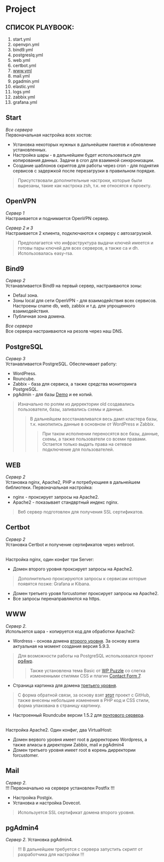 # Project

## СПИСОК PLAYBOOK:

1. start.yml
2. openvpn.yml
3. bind9.yml
4. postgreslq.yml
5. web.yml
6. certbot.yml
7. www.yml
8. mail.yml
9. pgadmin.yml
10. elastic.yml
11. logs.yml
12. zabbix.yml
13. grafana.yml

## Start

*Все сервера*
<br/> Первоначальная настройка всех хостов:
+ Установка некоторых нужных в дальнейшем пакетов и обновление установленных.
+ Настройка шары - в дальнейшем будет использоваться для копирования данных. Задачи в cron для взаимной синхронизации.
+ Создание шаблонов скриптов для работы через cron - для поднятия сервисов с задержкой после перезагрузки в правильном порядке.

> Присутствовали дополнительные настроки, которые были вырезаны, такие как настрока zsh, т.к. не относятся к проекту. 

## OpenVPN

*Сервер 1*
<br/> Настраивается и поднимается OpenVPN сервер.

*Сервер 2 и 3*
<br/> Настраивается 2 клиента, подключаются к серверу с автозагрузкой.

> Предполагается что инфраструктура выдачи ключей имеется и готовы пары ключей для всех серверов, а также ca и dh. Использовалась easy-rsa.

## Bind9

*Сервер 2*
<br/> Устанавливается Bind9 на первый сервер, настраиваются зоны:
+ Defaul зона.
+ Зоны local для сети OpenVPN - для взаимодействия всех сервисов. Настроены cname db, web, zabbix и т.д. для упрощенного взаимодействия.
+ Публичная зона домена.

*Все сервера*
<br/> Все сервера настраиваются на резолв через наш DNS.

## PostgreSQL

*Сервер 3*
<br/> Устанавливается PostgreSQL. Обеспечивает работу:
+ WordPress.
+ Rouncube.
+ Zabbix - база для сервиса, а также средства мониторинга PostgreSQL.
+ pgAdmin - для базы [Demo](https://postgrespro.com/education/demodb) и ее копий.

> Изначально по ролям из дирректории old создавались пользователи, базы, заливались схемы и данные.
>> В дальнейшем восстанавливался весь дамп кластера базы, т.к. накопились данные в основном от WordPress и Zabbix.
>>> При таком исполнении переносятся все базы, данные, схемы, а также пользователи со всеми правами. Остается только выдать права на сетевое подключение для пользователей.

## WEB

*Сервер 2*
<br/> Установка nginx, Apache2, PHP и потребующиея в дальнейшем библиотеки. Первоначальная настройка:
+ nginx - проксирует запросы на Apache2.
+ Apache2 - показывает стандвртный индекс nginx.

> Веб сервер подготовлен для получения SSL сертификатов.

## Certbot

*Сервер 2*
<br/> Установка Certbot и получение сертификатов через webroot.

<br/> Настройка nginx, один конфиг три Server:
+ Домен второго уровня проксирует запросы на Apache2.
> Дополнительно проксируются запросы к сервисам которые появятся позже: Grafana и Kibana. 
+ Домен третьего уровя forcustomer проксирует запросы на Apache2. 
+ Все запросы перенаправляются на https.

## WWW

*Сервер 2.*
<br/> Использется шара - копируется код для обработки Apache2:
+ Wordress - основа домена [второго уровня](https://admin11.tk/). За основу взята актуальная на момент создания версия 5.9.3.
> Для возможности работы на PostgreSQL использовался проект [pg4wp](https://github.com/kevinoid/postgresql-for-wordpress).
>> Также установлена тема Basic от [WP Puzzle](https://admin11.tk/wp-admin/themes.php?theme=basic) со слегка измененными стилями CSS и плагин [Contact Form 7](https://contactform7.com/).
+ Страница картинка для домена [третьего уровня](https://forcustomer.admin11.tk/).
> C форма обратной связи, за основу взят [этот](https://github.com/itchief/feedback-form) проект с GitHub, также внесены небольшие изменения в PHP код и CSS стили, форма упакована в страницу картинку.
+ Настроенный Roundcube версии 1.5.2 для [почтового сервера](https://admin11.tk/app/mail/).

<br/> Настройка Apache2. Один конфиг, два VirtualHost:
+ Домен вервого уровня имеет root в дирректорию Wordpress, а также алиасы в директории Zabbix, mail и pgAdmin4
+ Домен третьего уровня имеет root в корень дирректории forcustomer.

## Mail

*Сервер 2.*
<br/> !!! Первоначально на сервере установлен Postfix !!!
+ Настройка Postgix.
+ Установка и настройка Dovecot.
> Используется SSL сертификат домена второго уровня.

## pgAdmin4

*Сервер 2.*
Установка pgAdmin4.
> !!! В дальнейшем требуется с сервера запустить скрипт от разработчика для настройки !!!


 




